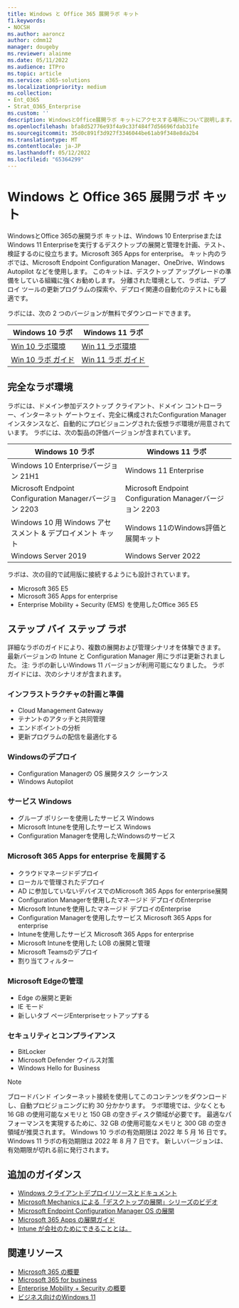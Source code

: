 ```yaml
---
title: Windows と Office 365 展開ラボ キット
f1.keywords:
- NOCSH
ms.author: aaroncz
author: cdmm12
manager: dougeby
ms.reviewer: alainme
ms.date: 05/11/2022
ms.audience: ITPro
ms.topic: article
ms.service: o365-solutions
ms.localizationpriority: medium
ms.collection:
- Ent_O365
- Strat_O365_Enterprise
ms.custom: ''
description: WindowsとOffice展開ラボ キットにアクセスする場所について説明します。
ms.openlocfilehash: bfa8d52776e93f4a9c33f484f7d56696fdab31fe
ms.sourcegitcommit: 35d0c891f3d927f3346044be61ab9f348e8da2b4
ms.translationtype: MT
ms.contentlocale: ja-JP
ms.lasthandoff: 05/12/2022
ms.locfileid: "65364299"
---
```

# <a name="windows-and-office-365-deployment-lab-kit"></a>Windows と Office 365 展開ラボ キット

WindowsとOffice 365の展開ラボ キットは、Windows 10 EnterpriseまたはWindows 11 Enterpriseを実行するデスクトップの展開と管理を計画、テスト、検証するのに役立ちます。Microsoft 365 Apps for enterprise。 キット内のラボでは、Microsoft Endpoint Configuration Manager、OneDrive、Windows Autopilot などを使用します。 このキットは、デスクトップ アップグレードの準備をしている組織に強くお勧めします。 分離された環境として、ラボは、デプロイ ツールの更新プログラムの探索や、デプロイ関連の自動化のテストにも最適です。

ラボには、次の 2 つのバージョンが無料でダウンロードできます。  

|Windows 10 ラボ|Windows 11 ラボ|
|---|---|
|[Win 10 ラボ環境](https://download.microsoft.com/download/3/3/a/33a3c7d7-b393-4f78-9b90-2d5eb7fd98e8/Win10_21H1_lab.zip)|[Win 11 ラボ環境](https://download.microsoft.com/download/9/d/9/9d9e278e-a1ea-4704-85e1-cb24f3806f45/Win11_Lab_05.09.zip)|
|[Win 10 ラボ ガイド](https://download.microsoft.com/download/3/3/a/33a3c7d7-b393-4f78-9b90-2d5eb7fd98e8/Win10_21H1_lab_guides.zip)|[Win 11 ラボ ガイド](https://download.microsoft.com/download/9/d/9/9d9e278e-a1ea-4704-85e1-cb24f3806f45/Win11_Lab_Guides_05.09.zip)|

## <a name="a-complete-lab-environment"></a>完全なラボ環境

ラボには、ドメイン参加デスクトップ クライアント、ドメイン コントローラー、インターネット ゲートウェイ、完全に構成されたConfiguration Manager インスタンスなど、自動的にプロビジョニングされた仮想ラボ環境が用意されています。 ラボには、次の製品の評価バージョンが含まれています。

|Windows 10 ラボ|Windows 11 ラボ|
|---|---|
|Windows 10 Enterpriseバージョン 21H1|Windows 11 Enterprise|
|Microsoft Endpoint Configuration Managerバージョン 2203|Microsoft Endpoint Configuration Managerバージョン 2203|
|Windows 10 用 Windows アセスメント & デプロイメント キット|Windows 11のWindows評価と展開キット|
|Windows Server 2019|Windows Server 2022|

ラボは、次の目的で試用版に接続するようにも設計されています。

- Microsoft 365 E5
- Microsoft 365 Apps for enterprise
- Enterprise Mobility + Security (EMS) を使用したOffice 365 E5

## <a name="step-by-step-labs"></a>ステップ バイ ステップ ラボ

詳細なラボのガイドにより、複数の展開および管理シナリオを体験できます。 最新バージョンの Intune と Configuration Manager 用にラボは更新されました。 注: ラボの新しいWindows 11 バージョンが利用可能になりました。 ラボ ガイドには、次のシナリオが含まれます。

### <a name="plan-and-prepare-infrastructure"></a>インフラストラクチャの計画と準備

- Cloud Management Gateway
- テナントのアタッチと共同管理
- エンドポイントの分析
- 更新プログラムの配信を最適化する

### <a name="deploy-windows"></a>Windowsのデプロイ

- Configuration Managerの OS 展開タスク シーケンス
- Windows Autopilot

### <a name="service-windows"></a>サービス Windows

- グループ ポリシーを使用したサービス Windows
- Microsoft Intuneを使用したサービス Windows
- Configuration Managerを使用したWindowsのサービス

### <a name="deploy-microsoft-365-apps-for-enterprise"></a>Microsoft 365 Apps for enterprise を展開する

- クラウドマネージドデプロイ
- ローカルで管理されたデプロイ
- AD に参加していないデバイスでのMicrosoft 365 Apps for enterprise展開
- Configuration Managerを使用したマネージド デプロイのEnterprise
- Microsoft Intuneを使用したマネージド デプロイのEnterprise
- Configuration Managerを使用したサービス Microsoft 365 Apps for enterprise
- Intuneを使用したサービス Microsoft 365 Apps for enterprise
- Microsoft Intuneを使用した LOB の展開と管理
- Microsoft Teamsのデプロイ
- 割り当てフィルター

### <a name="managing-microsoft-edge"></a>Microsoft Edgeの管理

- Edge の展開と更新
- IE モード
- 新しいタブ ページEnterpriseセットアップする

### <a name="security-and-compliance"></a>セキュリティとコンプライアンス

- BitLocker
- Microsoft Defender ウイルス対策
- Windows Hello for Business

> [!NOTE]
> ブロードバンド インターネット接続を使用してこのコンテンツをダウンロードし、自動プロビジョニングに約 30 分かかります。 ラボ環境では、少なくとも 16 GB の使用可能なメモリと 150 GB の空きディスク領域が必要です。 最適なパフォーマンスを実現するために、32 GB の使用可能なメモリと 300 GB の空き領域が推奨されます。 Windows 10 ラボの有効期限は 2022 年 5 月 16 日です。 Windows 11 ラボの有効期限は 2022 年 8 月 7 日です。 新しいバージョンは、有効期限が切れる前に発行されます。

## <a name="additional-guidance"></a>追加のガイダンス

- [Windows クライアントデプロイリソースとドキュメント](/windows/deployment)
- [Microsoft Mechanics による「デスクトップの展開」シリーズのビデオ](https://www.aka.ms/watchhowtoshift)
- [Microsoft Endpoint Configuration Manager OS の展開](/mem/configmgr/osd/understand/introduction-to-operating-system-deployment)
- [Microsoft 365 Apps の展開ガイド](/deployoffice/deployment-guide-microsoft-365-apps)
- [Intune が会社のためにできることとは。](/intune/get-started-evaluation)

## <a name="related-resources"></a>関連リソース

- [Microsoft 365 の概要](https://www.microsoft.com/microsoft-365/default.aspx)
- [Microsoft 365 for business](https://products.office.com/business/office)
- [Enterprise Mobility + Security の概要](https://www.microsoft.com/cloud-platform/enterprise-mobility-security)
- [ビジネス向けのWindows 11](https://www.microsoft.com/windows/business)
